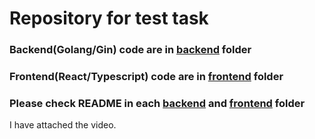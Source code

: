 # Repository for test task

### Backend(Golang/Gin) code are in [backend](https://github.com/jamesmern/test/tree/master/backend) folder

### Frontend(React/Typescript) code are in [frontend](https://github.com/jamesmern/test/tree/master/frontend) folder

### Please check README in each [backend](https://github.com/jamesmern/test/tree/master/backend) and [frontend](https://github.com/jamesmern/test/tree/master/frontend) folder

I have attached the video.
